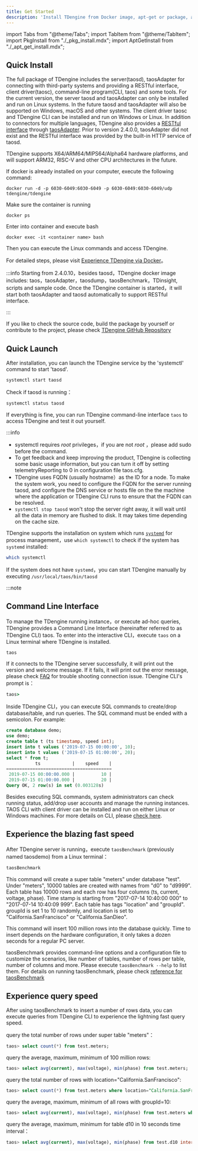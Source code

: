 ```yaml
---
title: Get Started
description: 'Install TDengine from Docker image, apt-get or package, and run TAOS CLI and taosBenchmark to experience the features'
---
```


import Tabs from "@theme/Tabs";
import TabItem from "@theme/TabItem";
import PkgInstall from "./\_pkg_install.mdx";
import AptGetInstall from "./\_apt_get_install.mdx";

## Quick Install

The full package of TDengine includes the server(taosd), taosAdapter for connecting with third-party systems and providing a RESTful interface, client driver(taosc), command-line program(CLI, taos) and some tools. For the current version, the server taosd and taosAdapter can only be installed and run on Linux systems. In the future taosd and taosAdapter will also be supported on Windows, macOS and other systems. The client driver taosc and TDengine CLI can be installed and run on Windows or Linux. In addition to connectors for multiple languages, TDengine also provides a [RESTful interface](/reference/rest-api) through [taosAdapter](/reference/taosadapter). Prior to version 2.4.0.0, taosAdapter did not exist and the RESTful interface was provided by the built-in HTTP service of taosd.

TDengine supports X64/ARM64/MIPS64/Alpha64 hardware platforms, and will support ARM32, RISC-V and other CPU architectures in the future.

<Tabs defaultValue="apt-get">
<TabItem value="docker" label="Docker">
If docker is already installed on your computer, execute the following command:

```shell
docker run -d -p 6030-6049:6030-6049 -p 6030-6049:6030-6049/udp tdengine/tdengine
```

Make sure the container is running

```shell
docker ps
```

Enter into container and execute bash

```shell
docker exec -it <container name> bash
```

Then you can execute the Linux commands and access TDengine.

For detailed steps, please visit [Experience TDengine via Docker](/train-faq/docker)。

:::info
Starting from 2.4.0.10，besides taosd，TDengine docker image includes: taos，taosAdapter，taosdump，taosBenchmark，TDinsight, scripts and sample code. Once the TDengine container is started，it will start both taosAdapter and taosd automatically to support RESTful interface.

:::

</TabItem>
<TabItem value="apt-get" label="apt-get">
<AptGetInstall />
</TabItem>
<TabItem value="pkg" label="Package">
<PkgInstall />
</TabItem>
<TabItem value="src" label="Source Code">

If you like to check the source code, build the package by yourself or contribute to the project, please check [TDengine GitHub Repository](https://github.com/taosdata/TDengine)

</TabItem>
</Tabs>

## Quick Launch

After installation, you can launch the TDengine service by the 'systemctl' command to start 'taosd'.

```bash
systemctl start taosd
```

Check if taosd is running：

```bash
systemctl status taosd
```

If everything is fine, you can run TDengine command-line interface `taos` to access TDengine and test it out yourself.

:::info

- systemctl requires _root_ privileges，if you are not _root_ ，please add sudo before the command.
- To get feedback and keep improving the product, TDengine is collecting some basic usage information, but you can turn it off by setting telemetryReporting to 0 in configuration file taos.cfg. 
- TDengine uses FQDN (usually hostname）as the ID for a node. To make the system work, you need to configure the FQDN for the server running taosd, and configure the DNS service or hosts file on the the machine where the application or TDengine CLI runs to ensure that the FQDN can be resolved.     
- `systemctl stop taosd` won't stop the server right away, it will wait until all the data in memory are flushed to disk. It may takes time depending on the cache size.

TDengine supports the installation on system which runs [`systemd`](https://en.wikipedia.org/wiki/Systemd) for process management，use `which systemctl` to check if the system has `systemd` installed:

```bash
which systemctl
```

If the system does not have `systemd`，you can start TDengine manually by executing `/usr/local/taos/bin/taosd`

:::note

## Command Line Interface

To manage the TDengine running instance，or execute ad-hoc queries, TDengine provides a Command Line Interface (hereinafter referred to as TDengine CLI) taos. To enter into the interactive CLI，execute `taos` on a Linux terminal where TDengine is installed.

```bash
taos
```

If it connects to the TDengine server successfully, it will print out the version and welcome message. If it fails, it will print out the error message, please check [FAQ](/train-faq/faq) for trouble shooting connection issue. TDengine CLI's prompt is：

```cmd
taos>
```

Inside TDengine CLI，you can execute SQL commands to create/drop database/table, and run queries. The SQL command must be ended with a semicolon. For example:

```sql
create database demo;
use demo;
create table t (ts timestamp, speed int);
insert into t values ('2019-07-15 00:00:00', 10);
insert into t values ('2019-07-15 01:00:00', 20);
select * from t;
           ts            |    speed    |
========================================
 2019-07-15 00:00:00.000 |          10 |
 2019-07-15 01:00:00.000 |          20 |
Query OK, 2 row(s) in set (0.003128s)
```

Besides executing SQL commands, system administrators can check running status, add/drop user accounts and manage the running instances. TAOS CLI with client driver can be installed and run on either Linux or Windows machines. For more details on CLI, please [check here](../reference/taos-shell/).

## Experience the blazing fast speed

After TDengine server is running，execute `taosBenchmark` (previously named taosdemo) from a Linux terminal：

```bash
taosBenchmark
```

This command will create a super table "meters" under database "test". Under "meters", 10000 tables are created with names from "d0" to "d9999". Each table has 10000 rows and each row has four columns (ts, current, voltage, phase). Time stamp is starting from "2017-07-14 10:40:00 000" to "2017-07-14 10:40:09 999". Each table has tags "location" and "groupId". groupId is set 1 to 10 randomly, and location is set to "California.SanFrancisco" or "California.SanDieo".

This command will insert 100 million rows into the database quickly. Time to insert depends on the hardware configuration, it only takes a dozen seconds for a regular PC server.            

taosBenchmark provides command-line options and a configuration file to customize the scenarios, like number of tables, number of rows per table, number of columns and more. Please execute `taosBenchmark --help` to list them. For details on running taosBenchmark, please check [reference for taosBenchmark](/reference/taosbenchmark)

## Experience query speed
           
After using taosBenchmark to insert a number of rows data, you can execute queries from TDengine CLI to experience the lightning fast query speed.

query the total number of rows under super table "meters"：

```sql
taos> select count(*) from test.meters;
```

query the average, maximum, minimum of 100 million rows:

```sql
taos> select avg(current), max(voltage), min(phase) from test.meters;
```

query the total number of rows with location="California.SanFrancisco":

```sql
taos> select count(*) from test.meters where location="California.SanFrancisco";
```

query the average, maximum, minimum of all rows with groupId=10:

```sql
taos> select avg(current), max(voltage), min(phase) from test.meters where groupId=10;
```

query the average, maximum, minimum for table d10 in 10 seconds time interval：

```sql
taos> select avg(current), max(voltage), min(phase) from test.d10 interval(10s);
```
